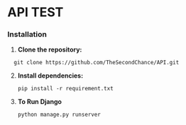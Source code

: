 # API TEST

### Installation  

1. **Clone the repository:**  

 ```
   git clone https://github.com/TheSecondChance/API.git
   ```  

2. **Install dependencies:**  

    ```
    pip install -r requirement.txt
    ```
3. **To Run Django**  
    ```
    python manage.py runserver
    ```  
